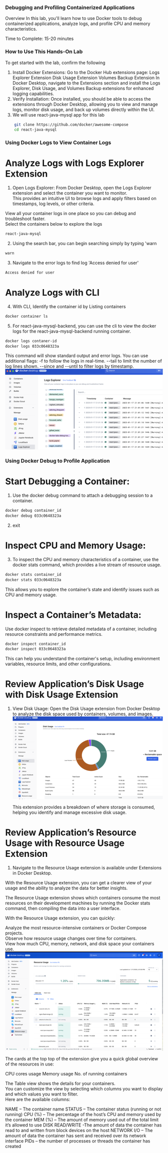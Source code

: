 ### Debugging and Profiling Containerized Applications
Overview
In this lab, you'll learn how to use Docker tools to debug containerized applications, analyze logs, and profile CPU and memory characteristics.

Time to Complete: 15-20 minutes

### How to Use This Hands-On Lab
To get started with the lab, confirm the following
1. Install Docker Extensions:
    Go to the Docker Hub extensions page:
        Logs Explorer Extension
        Disk Usage Extension
        Volumes Backup Extension
    In Docker Desktop, navigate to the Extensions section and install the Logs Explorer, Disk Usage, and Volumes Backup extensions for enhanced logging capabilities.
2. Verify Installation:
    Once installed, you should be able to access the extensions through Docker Desktop, allowing you to view and manage logs, monitor disk usage, and back up volumes directly within the UI.
3. We will use react-java-mysql app for this lab
```sh
    git clone https://github.com/docker/awesome-compose
    cd react-java-mysql
```

### Using Docker Logs to View Container Logs
# Analyze Logs with Logs Explorer Extension
1. Open Logs Explorer:
From Docker Desktop, open the Logs Explorer extension and select the container you want to monitor.</br>
This provides an intuitive UI to browse logs and apply filters based on timestamps, log levels, or other criteria.</br>

View all your container logs in one place so you can debug and troubleshoot faster.</br>
Select the containers below to explore the logs</br>
```sh
react-java-mysql
```

2. Using the search bar, you can begin searching simply by typing 'warn
```sh
warn
```

3. Navigate to the error logs to find log 'Access denied for user'
```sh
Access denied for user
```

# Analyze Logs with CLI

4. With CLI, Identify the container id by Listing containers
```sh
docker container ls
```

5. For react-java-mysql-backend, you can use the cli to view the docker logs for the react-java-mysql-backend running container.
```sh
docker logs contaner-id
docker logs 033c0648323a
```
This command will show standard output and error logs. You can use additional flags:
         -f to follow the logs in real-time.
         --tail to limit the number of log lines shown.
         --since and --until to filter logs by timestamp.
![Logs Explorer](https://github.com/artofthepossible/whale-of-a-time/blob/main/labs/images/logsExplorer.png)

### Using Docker Debug to Profile Application
# Start Debugging a Container:
1. Use the docker debug command to attach a debugging session to a container.
```sh
docker debug container_id
docker debug 033c0648323a
```
2. exit

# Inspect CPU and Memory Usage:
3. To inspect the CPU and memory characteristics of a container, use the docker stats command, which provides a live stream of resource usage.
```sh
docker stats container_id
docker stats 033c0648323a
```
This allows you to explore the container’s state and identify issues such as CPU and memory usage.

# Inspect a Container’s Metadata:
Use docker inspect to retrieve detailed metadata of a container, including resource constraints and performance metrics.
```sh
docker inspect container_id
docker inspect 033c0648323a
```
This can help you understand the container's setup, including environment variables, resource limits, and other configurations.

# Review Application’s Disk Usage with Disk Usage Extension
1. View Disk Usage:
    Open the Disk Usage extension from Docker Desktop to analyze the disk space used by containers, volumes, and images.
    ![Disk Usage](https://github.com/artofthepossible/whale-of-a-time/blob/main/labs/images/diskUsage.png)

    This extension provides a breakdown of where storage is consumed, helping you identify and manage excessive disk usage.

# Review Application’s Resource Usage with Resource Usage Extension
1. Navigate to the  Resource Usage extension is available under Extensions in Docker Desktop.


With the Resource Usage extension, you can get a clearer view of your </br>usage and the ability to analyze the data for better insights.</br>

The Resource Usage extension shows which containers consume the most </br>resources on their development machines by running the Docker stats </br>command, then compiling the data into a user interface.</br>

With the Resource Usage extension, you can quickly:</br>

Analyze the most resource-intensive containers or Docker Compose projects.</br>
Observe how resource usage changes over time for containers.</br>
View how much CPU, memory, network, and disk space your containers use.</br>
![Resource Usage](https://github.com/artofthepossible/whale-of-a-time/blob/main/labs/images/resourceUsage.png)

The cards at the top top of the extension give you a quick global overview of the resources in use: </br>

CPU cores usage
Memory usage 
No. of running containers

The Table view shows the details for your containers. </br>
You can customize the view by selecting which columns you want to display and which values you want to filter. </br>
Here are the available columns:</br>

NAME – The container name
STATUS – The container status (running or not running)
CPU (%) – The percentage of the host’s CPU and memory used by the container
MEM (%) – The amount of memory used out of the total limit it’s allowed to use
DISK READ/WRITE -The amount of data the container has read to and written from block devices on the host
NETWORK I/O – The amount of data the container has sent and received over its network interface
PIDs – the number of processes or threads the container has created